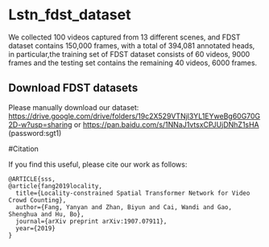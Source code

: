 # Lstn_fdst_dataset
We collected 100 videos captured from 13 different scenes, and FDST dataset contains 150,000 frames, with a total of 394,081 annotated heads, in particular,the training set of FDST dataset consists of 60 videos, 9000 frames and the testing set contains the remaining 40 videos, 6000 frames. 



## Download FDST datasets

Please manually download our dataset: https://drive.google.com/drive/folders/19c2X529VTNjl3YL1EYweBg60G70G2D-w?usp=sharing or https://pan.baidu.com/s/1NNaJ1vtsxCPJUjDNhZ1sHA  (password:sgt1)


#Citation

If you find this useful, please cite our work as follows:

```
@ARTICLE{sss,
@article{fang2019locality,
  title={Locality-constrained Spatial Transformer Network for Video Crowd Counting},
  author={Fang, Yanyan and Zhan, Biyun and Cai, Wandi and Gao, Shenghua and Hu, Bo},
  journal={arXiv preprint arXiv:1907.07911},
  year={2019}
}
```
